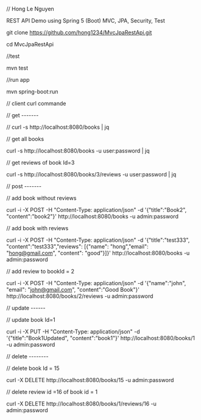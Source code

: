 // Hong Le Nguyen

REST API Demo using Spring 5 (Boot) MVC, JPA, Security, Test

git clone https://github.com/hong1234/MvcJpaRestApi.git

cd MvcJpaRestApi

//test

mvn test

//run app

mvn spring-boot:run

// client curl commande

// get -------

// curl -s http://localhost:8080/books | jq

// get all books

curl -s http://localhost:8080/books -u user:password | jq

// get reviews of book Id=3

curl -s http://localhost:8080/books/3/reviews -u user:password | jq

// post -------

// add book without reviews

curl -i -X POST -H "Content-Type: application/json" -d '{"title":"Book2", "content":"book2"}' http://localhost:8080/books -u admin:password

// add book with reviews

curl -i -X POST -H "Content-Type: application/json" -d '{"title":"test333", "content":"test333","reviews": [{"name": "hong","email": "hong@gmail.com", "content": "good"}]}' http://localhost:8080/books -u admin:password

// add review to bookId = 2

curl -i -X POST -H "Content-Type: application/json" -d '{"name":"john", "email": "john@gmail.com", "content":"Good Book"}' http://localhost:8080/books/2/reviews -u admin:password

// update ------

// update book Id=1

curl -i -X PUT -H "Content-Type: application/json" -d '{"title":"Book1Updated", "content":"book1"}' http://localhost:8080/books/1 -u admin:password


// delete --------

// delete book Id = 15

curl -X DELETE http://localhost:8080/books/15  -u admin:password

// delete review id =16  of book id = 1

curl -X DELETE http://localhost:8080/books/1/reviews/16  -u admin:password
